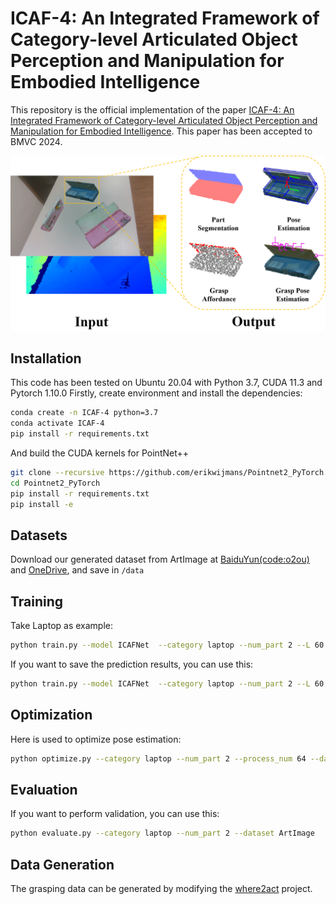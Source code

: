 # ICAF-4: An Integrated Framework of Category-level Articulated Object Perception and Manipulation for Embodied Intelligence
This repository is the official implementation of the paper [ICAF-4: An Integrated Framework of Category-level Articulated Object Perception and Manipulation for Embodied Intelligence](https://w.afbcs.cn/V5uaBm). This paper has been accepted to BMVC 2024.

![imag](https://github.com/xwb0117/ICAF-4/blob/main/icaf-4.png)

## Installation
This code has been tested on Ubuntu 20.04 with Python 3.7, CUDA 11.3 and Pytorch 1.10.0 Firstly, create environment and install the dependencies:

```bash
conda create -n ICAF-4 python=3.7
conda activate ICAF-4
pip install -r requirements.txt
```
And build the CUDA kernels for PointNet++
```bash
git clone --recursive https://github.com/erikwijmans/Pointnet2_PyTorch
cd Pointnet2_PyTorch
pip install -r requirements.txt
pip install -e 
```

## Datasets
Download our generated dataset from ArtImage at [BaiduYun(code:o2ou)](https://pan.baidu.com/s/1vyEL3uvvaT1dNvpZc4jyIg?pwd=o2ou) and [OneDrive](), and save in ```/data```

## Training

Take Laptop as example:

```bash
python train.py --model ICAFNet  --category laptop --num_part 2 --L 60 --log_dir ICAF_laptop
```

If you want to save the prediction results, you can use this:

```bash
python train.py --model ICAFNet  --category laptop --num_part 2 --L 60 --log_dir ICAF_laptop --save_results True
```

## Optimization

Here is used to optimize pose estimation:

```bash
python optimize.py --category laptop --num_part 2 --process_num 64 --dataset ArtImage
```

## Evaluation

If you want to perform validation, you can use this:

```bash
python evaluate.py --category laptop --num_part 2 --dataset ArtImage
```

## Data Generation
The grasping data can be generated by modifying the [where2act](https://github.com/daerduoCarey/where2act) project.
